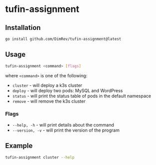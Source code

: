 # tufin-assignment

## Installation

```bash
go install github.com/DimRev/tufin-assignment@latest
```

## Usage

```bash
tufin-assignment <command> [flags]
```

where `<command>` is one of the following:

- `cluster` - will deploy a k3s cluster
- `deploy` - will deploy two pods: MySQL and WordPress
- `status` - will print the status table of pods in the default namespace
- `remove` - will remove the k3s cluster

### Flags

- `--help, -h` - will print details about the command
- `--version, -v` - will print the version of the program

## Example

```bash
tufin-assignment cluster --help
```

